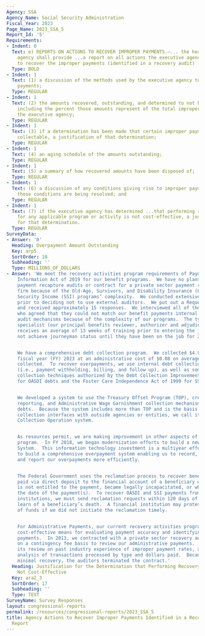 ```yaml
---
Agency: SSA
Agency_Name: Social Security Administration
Fiscal_Year: 2023
Page_Name: 2023_SSA_5
Report_Id: '5'
Requirements:
- Indent: 0
  Text: e) REPORTS ON ACTIONS TO RECOVER IMPROPER PAYMENTS.—... the head of the executive
    agency shall provide ...a report on all actions the executive agency is taking
    to recover the improper payments (identified in a recovery audit) ..including—
  Type: BOLD
- Indent: 1
  Text: (1) a discussion of the methods used by the executive agency to recover improper
    payments;
  Type: REGULAR
- Indent: 1
  Text: (2) the amounts recovered, outstanding, and determined to not be collectable,
    including the percent those amounts represent of the total improper payments of
    the executive agency;
  Type: REGULAR
- Indent: 1
  Text: (3) if a determination has been made that certain improper payments are not
    collectable, a justification of that determination;
  Type: REGULAR
- Indent: 1
  Text: (4) an aging schedule of the amounts outstanding;
  Type: REGULAR
- Indent: 1
  Text: (5) a summary of how recovered amounts have been disposed of;
  Type: REGULAR
- Indent: 1
  Text: (6) a discussion of any conditions giving rise to improper payments and how
    those conditions are being resolved; and
  Type: REGULAR
- Indent: 1
  Text: (7) if the executive agency has determined ...that performing recovery audits
    for any applicable program or activity is not cost-effective, a justification
    for that determination.
  Type: REGULAR
SurveyData:
- Answer: '0'
  Heading: Overpayment Amount Outstanding
  Key: arp5
  SortOrder: 10
  Subheading: ''
  Type: MILLIONS_OF_DOLLARS
- Answer: 'We meet the recovery activities program requirements of Payment Integrity
    Information Act of 2019 for our benefit programs.  We have no plans to conduct
    payment recapture audits or contract for a private sector payment recapture auditing
    firm because of the Old-Age, Survivors, and Disability Insurance (OASDI) and Supplemental
    Security Income (SSI) programs’ complexity.  We conducted extensive market research
    prior to deciding not to use external auditors.  We put out a Request for Information
    and received approximately 15 responses.  We interviewed all of the respondents,
    who agreed that they could not match our benefit payments internal controls and
    audit mechanisms because of the complexity of our programs.  The typical claims
    specialist (our principal benefits reviewer, authorizer and adjudicator position)
    receives an average of 13 weeks of training prior to entering the job and does
    not achieve journeyman status until they have been on the job for 2 years.


    We have a comprehensive debt collection program.  We collected $4.9 billion in
    fiscal year (FY) 2023 at an administrative cost of $0.08 on average per dollar
    collected.  To recover overpayments, we use internal debt collection techniques
    (i.e., payment withholding, billing, and follow up), as well as some external
    collection techniques authorized by the Debt Collection Improvement Act of 1996
    for OASDI debts and the Foster Care Independence Act of 1999 for SSI debts.


    We developed a system to use the Treasury Offset Program (TOP), credit bureau
    reporting, and Administrative Wage Garnishment collection mechanisms for delinquent
    debts.  Because the system includes more than TOP and is the basis for any future
    collection interfaces with outside agencies or entities, we call it the External
    Collection Operation system.


    As resources permit, we are making improvement in other aspects of our debt collection
    program.  In FY 2018, we began modernization efforts to build a new Debt Management
    System.  This information technology investment is a multiyear effort intended
    to build a comprehensive overpayment system enabling us to record, track, collect,
    and report our overpayments more efficiently.


    The Federal Government uses the reclamation process to recover benefit payments
    paid via direct deposit to the financial account of a beneficiary who died and
    is not entitled to the payment, became legally incapacitated, or who died before
    the date of the payment(s).  To recover OASDI and SSI payments from U.S. financial
    institutions, we must send reclamation requests within 120 days of the date we
    learn of a beneficiary’s death.  A financial institution may protest a recovery
    of funds if we did not initiate the reclamation timely.


    For Administrative Payments, our current recovery activities program is a proven
    cost-effective means for evaluating payment accuracy and identifying improper
    payments.  In 2013, we contracted with a private sector recovery auditing firm
    on a contingency fee basis to review our administrative payments.  The firm based
    its review on past industry experience of improper payment rates, and a cost/benefit
    analysis of transactions processed by type and dollars paid.  Because of their
    minimal recovery, the auditors terminated the contract.'
  Heading: Justification for the Determination that Performing Recovery Audits are
    Not Cost-Effective
  Key: ara2_3
  SortOrder: 17
  Subheading: ''
  Type: TEXT
SurveyName: Survey Responses
layout: congressional-reports
permalink: /resources/congressional-reports/2023_SSA_5
title: Agency Actions to Recover Improper Payments Identified in a Recovery Audit
  Report
---
```

